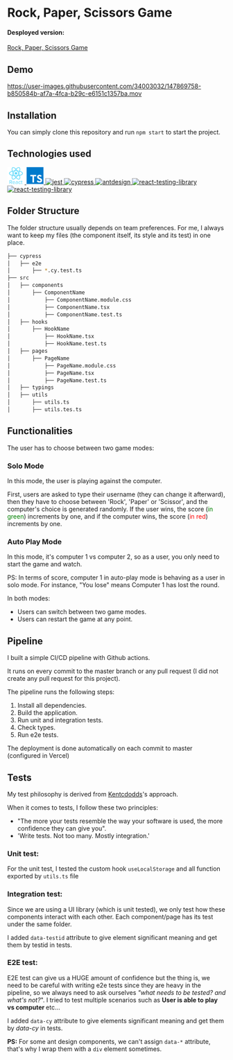 # Rock, Paper, Scissors Game

<h4>Desployed version:</h4><a href="https://rock-paper-scessior-g5khd89vu-hamdi-ben-yaflah.vercel.app/">Rock, Paper, Scissors Game</a>

## Demo

https://user-images.githubusercontent.com/34003032/147869758-b850584b-af7a-4fca-b29c-e6151c1357ba.mov

## Installation

You can simply clone this repository and run `npm start` to start the project.

## Technologies used

<a href="https://reactjs.org/" target="_blank"> <img src="https://raw.githubusercontent.com/devicons/devicon/master/icons/react/react-original-wordmark.svg" alt="react" width="40" height="40"/> </a><a href="https://www.typescriptlang.org/" target="_blank"> <img src="https://raw.githubusercontent.com/devicons/devicon/master/icons/typescript/typescript-original.svg" alt="typescript" width="40" height="40"/> </a> <a href="https://jestjs.io" target="_blank"> <img src="https://www.vectorlogo.zone/logos/jestjsio/jestjsio-icon.svg" alt="jest" width="40" height="40"/> </a><a href="https://www.cypress.io" target="_blank"> <img src="https://raw.githubusercontent.com/simple-icons/simple-icons/6e46ec1fc23b60c8fd0d2f2ff46db82e16dbd75f/icons/cypress.svg" alt="cypress" width="40" height="40"/> </a><a href="https://www.cypress.io" target="_blank"> <img src="https://gw.alipayobjects.com/zos/rmsportal/rlpTLlbMzTNYuZGGCVYM.png" alt="antdesign" width="40" height="40"/> </a><a href="https://avatars.githubusercontent.com/u/44036562?s=280&v=4" target="_blank"> <img src="https://testing-library.com/img/octopus-128x128.png" alt="react-testing-library" width="40" height="40"/> </a><a href="https://avatars.githubusercontent.com/u/44036562?s=280&v=4" target="_blank"> <img src="https://avatars.githubusercontent.com/u/44036562?s=280&v=4" alt="react-testing-library" width="40" height="40"/> </a>

## Folder Structure

The folder structure usually depends on team preferences. For me, I always want to keep my files (the component itself, its style and its test) in one place.

```bash
├── cypress
│   ├── e2e
│       ├── *.cy.test.ts
├── src
│   ├── components
│       ├── ComponentName
│           ├── ComponentName.module.css
│           ├── ComponentName.tsx
│           ├── ComponentName.test.ts
│   ├── hooks
│       ├── HookName
│           ├── HookName.tsx
│           ├── HookName.test.ts
│   ├── pages
│       ├── PageName
│           ├── PageName.module.css
│           ├── PageName.tsx
│           ├── PageName.test.ts
│   ├── typings
│   ├── utils
│       ├── utils.ts
│       ├── utils.tes.ts
```

## Functionalities

The user has to choose between two game modes:

<h3>Solo Mode</h3>

In this mode, the user is playing against the computer.

First, users are asked to type their username (they can change it afterward), then they have to choose between 'Rock', 'Paper' or 'Scissor', and the computer's choice is generated randomly. If the user wins, the score (<span style="color:green;">in green</span>) increments by one, and if the computer wins, the score (<span style="color:red;">in red</span>) increments by one.

<h3>Auto Play Mode</h3>
In this mode, it's computer 1 vs computer 2, so as a user, you only need to start the game and watch.

PS: In terms of score, computer 1 in auto-play mode is behaving as a user in solo mode. For instance, "You lose" means Computer 1 has lost the round.

In both modes:

- Users can switch between two game modes.
- Users can restart the game at any point.

## Pipeline

I built a simple CI/CD pipeline with Github actions.

It runs on every commit to the master branch or any pull request (I did not create any pull request for this project).

The pipeline runs the following steps:

<ol>
    <li> Install all dependencies.
    <li> Build the application.
    <li> Run unit and integration tests.
    <li> Check types.
    <li> Run e2e tests.
</ol>

The deployment is done automatically on each commit to master (configured in Vercel)

## Tests

My test philosophy is derived from <a href="https://kentcdodds.com/"> Kentcdodds</a>'s approach.

When it comes to tests, I follow these two principles:

<ul>
 <li>"The more your tests resemble the way your software is used, the more confidence they can give you".
 <li>'Write tests. Not too many. Mostly integration.'
</ul>

### Unit test:

For the unit test, I tested the custom hook `useLocalStorage` and all function exported by `utils.ts` file

### Integration test:

Since we are using a UI library (which is unit tested), we only test how these components interact with each other. Each component/page has its test under the same folder.

I added `data-testid` attribute to give element significant meaning and get them by testid in tests.

### E2E test:

E2E test can give us a HUGE amount of confidence but the thing is, we need to be careful with writing e2e tests since they are heavy in the pipeline, so we always need to ask ourselves _"what needs to be tested? and what's not?_".
I tried to test multiple scenarios such as <strong>User is able to play vs computer </strong>etc…

I added `data-cy` attribute to give elements significant meaning and get them by _data-cy_ in tests.

<strong>PS:</strong> For some ant design components, we can't assign `data-*` attribute, that's why I wrap them with a `div` element sometimes.
